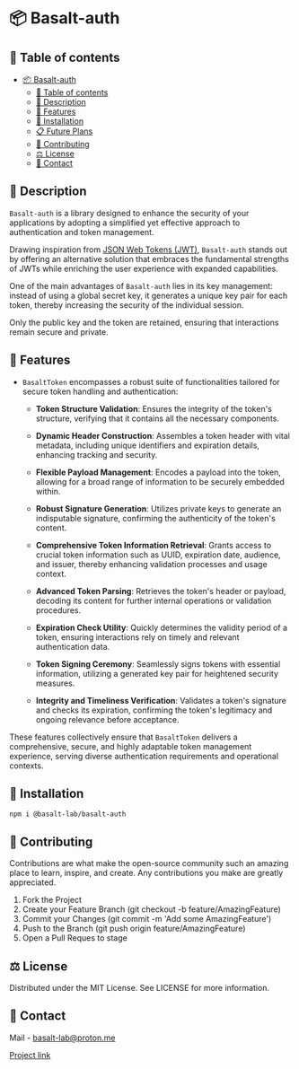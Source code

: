 # 📦 Basalt-auth

## 📌 Table of contents

- [📦 Basalt-auth](#-basalt-auth)
    - [📌 Table of contents](#-table-of-contents)
    - [📝 Description](#-description)
    - [🌟 Features](#-features)
    - [🔧 Installation](#-installation)
    - [📋 Future Plans](#-future-plans)
    - [👥 Contributing](#-contributing)
    - [⚖️ License](#-license)
    - [📧 Contact](#-contact)

## 📝 Description

`Basalt-auth` is a library designed to enhance the security of your applications by adopting a simplified yet effective approach to authentication and token management.

Drawing inspiration from [JSON Web Tokens (JWT)](https://jwt.io/), `Basalt-auth` stands out by offering an alternative solution that embraces the fundamental strengths of JWTs while enriching the user experience with expanded capabilities.

One of the main advantages of `Basalt-auth` lies in its key management: instead of using a global secret key, it generates a unique key pair for each token, thereby increasing the security of the individual session.

Only the public key and the token are retained, ensuring that interactions remain secure and private.


## 🌟 Features

- `BasaltToken` encompasses a robust suite of functionalities tailored for secure token handling and authentication:

  - **Token Structure Validation**: Ensures the integrity of the token's structure, verifying that it contains all the necessary components.

  - **Dynamic Header Construction**: Assembles a token header with vital metadata, including unique identifiers and expiration details, enhancing tracking and security.

  - **Flexible Payload Management**: Encodes a payload into the token, allowing for a broad range of information to be securely embedded within.

  - **Robust Signature Generation**: Utilizes private keys to generate an indisputable signature, confirming the authenticity of the token's content.

  - **Comprehensive Token Information Retrieval**: Grants access to crucial token information such as UUID, expiration date, audience, and issuer, thereby enhancing validation processes and usage context.

  - **Advanced Token Parsing**: Retrieves the token's header or payload, decoding its content for further internal operations or validation procedures.

  - **Expiration Check Utility**: Quickly determines the validity period of a token, ensuring interactions rely on timely and relevant authentication data.

  - **Token Signing Ceremony**: Seamlessly signs tokens with essential information, utilizing a generated key pair for heightened security measures.

  - **Integrity and Timeliness Verification**: Validates a token's signature and checks its expiration, confirming the token's legitimacy and ongoing relevance before acceptance.

These features collectively ensure that `BasaltToken` delivers a comprehensive, secure, and highly adaptable token management experience, serving diverse authentication requirements and operational contexts.

## 🔧 Installation

```
npm i @basalt-lab/basalt-auth
```

## 👥 Contributing

Contributions are what make the open-source community such an amazing place to learn, inspire, and create. Any contributions you make are greatly appreciated.

1. Fork the Project
2. Create your Feature Branch (git checkout -b feature/AmazingFeature)
3. Commit your Changes (git commit -m 'Add some AmazingFeature')
4. Push to the Branch (git push origin feature/AmazingFeature)
5. Open a Pull Reques to stage

## ⚖️ License

Distributed under the MIT License. See LICENSE for more information.

## 📧 Contact

Mail - [basalt-lab@proton.me](basalt-lab@proton.me)

[Project link](https://github.com/Basalt-Lab/basalt-auth)

